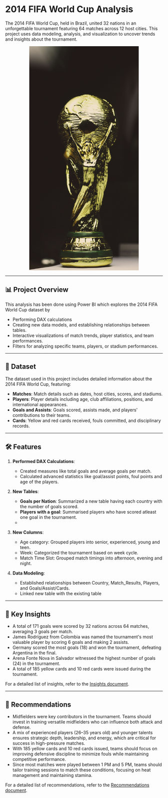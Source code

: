 # 2014 FIFA World Cup Analysis

The 2014 FIFA World Cup, held in Brazil, united 32 nations in an unforgettable tournament featuring 64 matches across 12 host cities. 
This project uses data modeling, analysis, and visualization to uncover trends and insights about the tournament.
<p align="center">
<img src="logo.jpg" alt="Logo" width="350">


---

## 📊 **Project Overview**

This analysis has been done using Power BI which explores the 2014 FIFA World Cup dataset by 
- Performing DAX calculations
- Creating new data models, and establishing relationships between tables.
- Interactive visualizations of match trends, player statistics, and team performances.
- Filters for analyzing specific teams, players, or stadium performances.

---

## 📂 **Dataset**
The dataset used in this project includes detailed information about the 2014 FIFA World Cup, featuring:
- **Matches**: Match details such as dates, host cities, scores, and stadiums.
- **Players**: Player details including age, club affiliations, positions, and international appearances.
- **Goals and Assists**: Goals scored, assists made, and players' contributions to their teams.
- **Cards**: Yellow and red cards received, fouls committed, and disciplinary records.

---

## 🛠️ **Features**
1. **Performed DAX Calculations**:
   - Created measures like total goals and average goals per match.
   - Calculated advanced statistics like goal/assist points, foul points and age of the players.

2. **New Tables**:
   - **Goals per Nation**: Summarized a new table having each country with the number of goals scored.
   - **Players with a goal**: Summarised players who have scored atleast one goal in the tournament.
   - 
4. **New Columns**:
   - Age category: Grouped players into senior, experienced, young and teen.
   - Week: Categorized the tournament based on week cycle.
   - Match Time Slot: Grouped match timings into afternoon, evening and night.

5. **Data Modeling**:
   - Established relationships between Country, Match_Results, Players, and Goals/Assist/Cards.
   - Linked new table with the existing table

---

## 🚀 **Key Insights**

- A total of 171 goals were scored by 32 nations across 64 matches, averaging 3 goals per match.
- James Rodríguez from Colombia was named the tournament's most valuable player by scoring 6 goals and making 2 assists.
- Germany scored the most goals (18) and won the tournament, defeating Argentina in the final.
- Arena Fonte Nova in Salvador witnessed the highest number of goals (24) in the tournament.
- A total of 185 yellow cards and 10 red cards were issued during the tournament.

For a detailed list of insights, refer to the [Insights document](./Insights.md).

---

## 📌 **Recommendations**

- Midfielders were key contributors in the tournament. Teams should invest in training versatile midfielders who can influence both attack and defense.
- A mix of experienced players (26–35 years old) and younger talents ensures strategic depth, leadership, and energy, which are critical for success in high-pressure matches.
- With 185 yellow cards and 10 red cards issued, teams should focus on improving defensive discipline to minimize fouls while maintaining competitive performance.
- Since most matches were played between 1 PM and 5 PM, teams should tailor training sessions to match these conditions, focusing on heat management and maintaining stamina.

For a detailed list of recommendations, refer to the [Recommendations document](./Recommendations.md).

